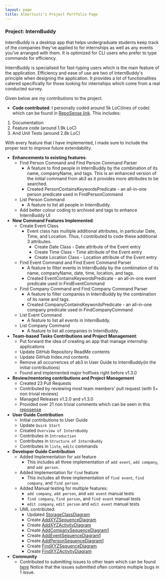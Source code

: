 ```yaml
---
layout: page
title: Albertsutz's Project Portfolio Page
---
```


### Project: InternBuddy

InternBuddy is a desktop app that helps undergraduate students keep track of the companies they've
applied to for internships as well as any events you've arranged with them. It is optimized for
CLI users who prefer to type commands for efficiency.

InternBuddy is specialised for fast-typing users which is the main feature of the application. Efficiency and ease of use are two of InternBuddy's principle when
designing the application. It provides a lot of functionalities catered specifically for those looking for internships
which come from a real conducted survey.


Given below are my contributions to the project.

* **Code contributed**: I personally coded around 5k LoC(lines of code) which can be found in [RepoSense link](https://nus-cs2103-ay2122s2.github.io/tp-dashboard/?search=albertsutz).
This includes:
1. Documentation
2. Feature code (around 1.9k LoC)
3. And Unit Tests (around 2.8k LoC)

With every feature that I have implemented, I made sure to include the proper test to improve future extendability.

* **Enhancements to existing features**:
  * Find Person Command and Find Person Command Parser
    * A feature to find people in InternBuddy by the combination of its name, companyName, and tags. This is an enhanced version of the initial command from ab3
      as it provides more attributes to be searched.
    * Created PersonContainsKeywordsPredicate - an all-in-one person predicate used in FindPersonCommand
  * List Person Command 
    * A feature to list all people in InternBuddy.
  * Add better colour coding to archived and tags to enhance InternBuddy UI
* **New Command Features Implemented**:
  * Create Event Class
    * Event class has multiple additional attributes, in particular Date, Time, and Location. Thus, I contributed to code these additional 3 attributes.
      * Create Date Class - Date attribute of the Event entry
      * Create Time Class - Time attribute of the Event entry
      * Create Location Class - Location attribute of the Event entry
  * Find Event Command and Find Event Command Parser
    * A feature to filter events in InternBuddy by the combination of its name, companyName, date, time, location, and tags.
    * Created EventContainsKeywordsPredicate - an all-in-one event predicate used in FindEventCommand
  * Find Company Command and Find Company Command Parser
    * A feature to filter companies in InternBuddy by the combination of its name and tags.
    * Created CompanyContainsKeywordsPredicate - an all-in-one company predicate used in FindCompanyCommand
  * List Event Command 
    * A feature to list all events in InternBuddy.
  * List Company Command 
    * A feature to list all companies in InternBuddy.
* **Team-based Tasks Contributions and Project Management**:
  * Put forward the idea of creating an app that manage internship applications
  * Update GitHub Repository ReadMe contents
  * Update GitHub Index.md contents
  * Remove all occurrences of ab3 in User Guide to InternBuddy(in the initial contributions)
  * Found and implemented major hotfixes right before v1.3.0
* **Review/mentoring contributions and Project Management**
  * Created 23 Pull Requests 
  * Contributed by reviewing most team members' pull request (with 5+ non trivial reviews)
  * Managed Releases v1.2.0 and v1.3.0
  * Provided over 21 non trivial comments which can be seen in this [reposense](https://nus-cs2103-ay2122s2.github.io/dashboards/contents/tp-comments.html)
* **User Guide Contribution**
  * Initial contributions to User Guide
  * Update `Quick Start`
  * Created `Overview of InternBuddy`
  * Contributes in `Introduction`
  * Contributes in `Structure of InternBuddy`
  * Contributes in `liste`, `editc` commands
* **Developer Guide Contribution**
  * Added Implementation for `add` feature
    * This includes all three implementation of `add event`, `add company`, and `add person`.
  * Added Implementation for `find` feature
    * This includes all three implementation of `find event`, `find company`, and `find person`.
  * Added Manual testing for multiple features:
    * `add company`, `add person`, and `add event` manual tests
    * `find company`, `find person`, and `find event` manual tests
    * `edit company`, `edit person` and `edit event` manual tests
  * UML contributed: 
    * Updated [StorageClassDiagram](../images/StorageClassDiagram.png)
    * Create [AddXYZSequenceDiagram](../images/AddXYZSequenceDiagram.png)
    * Create [AddXYZActivityDiagram](../images/AddXYZActivityDiagram.png)
    * Create [AddCompanySequenceDiagram1](../images/AddCompanySequenceDiagram1.png)
    * Create [AddEventSequenceDiagram1](../images/AddEventSequenceDiagram1.png)
    * Create [AddPersonSequenceDiagram1](../images/AddPersonSequenceDiagram1.png)
    * Create [FindXYZSequenceDiagram](../images/FindXYZSequenceDiagram.png)
    * Create [FindXYZActivityDiagram](../images/FindXYZActivityDiagram.png)
* **Community**
  * Contributed to submitting issues to other team which can be found [here](https://github.com/albertsutz/ped)
    Notice that the issues submitted often contains multiple bugs in 1 issue.
